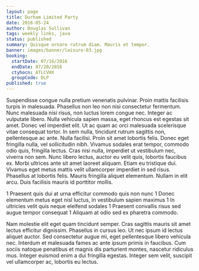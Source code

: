 ```yaml
---
layout: page
title: Durham Limited Party
date: 2016-05-24
author: Douglas Sullivan
tags: weekly links, java
status: published
summary: Quisque ornare rutrum diam. Mauris et tempor.
banner: images/banner/leisure-03.jpg
booking:
  startDate: 07/16/2016
  endDate: 07/20/2016
  ctyhocn: ATLCVHX
  groupCode: DLP
published: true
---
```

Suspendisse congue nulla pretium venenatis pulvinar. Proin mattis facilisis turpis in malesuada. Phasellus non leo non nisi consectetur fermentum. Nunc malesuada nisi risus, non luctus lorem congue nec. Integer ac vulputate libero. Nulla vehicula sapien massa, eget rhoncus est egestas sit amet. Donec vel imperdiet elit. Ut ac quam ac orci malesuada scelerisque vitae consequat tortor. In sem nulla, tincidunt rutrum sagittis non, pellentesque ac ante.
Nulla facilisi. Proin sit amet lobortis felis. Donec eget fringilla nulla, vel sollicitudin nibh. Vivamus sodales erat tempor, commodo odio quis, fringilla lectus. Cras nisi nulla, imperdiet ut vestibulum nec, viverra non sem. Nunc libero lectus, auctor eu velit quis, lobortis faucibus ex. Morbi ultrices ante sit amet laoreet aliquam. Etiam eu tristique dui. Vivamus eget metus mattis velit ullamcorper imperdiet in sed risus. Phasellus at lobortis felis. Mauris fringilla aliquet elementum. Nullam in elit arcu. Duis facilisis mauris id porttitor mollis.

1 Praesent quis dui at urna efficitur commodo quis non nunc
1 Donec elementum metus eget nisl luctus, in vestibulum sapien maximus
1 In ultricies velit quis neque eleifend sodales
1 Praesent convallis risus sed augue tempor consequat
1 Aliquam at odio sed ex pharetra commodo.

Nam molestie elit eget quam tincidunt semper. Cras sagittis mauris sit amet lectus efficitur dignissim. Phasellus in cursus leo. Ut nec ipsum id lectus aliquet auctor. Sed consectetur augue mi, eget pellentesque libero vehicula nec. Interdum et malesuada fames ac ante ipsum primis in faucibus. Cum sociis natoque penatibus et magnis dis parturient montes, nascetur ridiculus mus. Integer euismod enim a dui fringilla egestas. Integer sem velit, suscipit vel ullamcorper ac, lobortis eu lectus.
